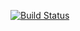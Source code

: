 [![Build Status](https://travis-ci.org/micromaomao/memstresstest.svg?branch=master)](https://travis-ci.org/micromaomao/memstresstest)
